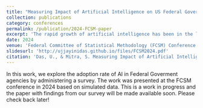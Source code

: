 ```yaml
---
title: "Measuring Impact of Artificial Intelligence on US Federal Government"
collection: publications
category: conferences
permalink: /publication/2024-FCSM-paper
excerpt: 'The rapid growth of artificial intelligence has been in the limelight for the past couple of yeras. While public sectors move towards adopting AI in their services, it is of prime interest to understand whether the same shift is happening inside givernment institutions. Especially, with the concern about bias and fairness regarding AI implementation, we seek answers to questions on how and where the US Federal Government agencies are at in terms of adopting AI.'
date: 2024
venue: 'Federal Committee of Statistical Methodology (FCSM) Conference'
slidesurl: 'http://ujjayinidas.github.io/files/FCSM2024.pdf'
citation: 'Das, U., & Mitra, S. Measuring Impact of Artificial Intelligence on US Federal Government.'
---
```


In this work, we explore the adoption rate of AI in Federal Goverment agencies by administering a survey. The work was presented at the FCSM conference in 2024 based on simulated data. This is a work in progress and the paper with findings from our survey will be made available soon. Please check back later!
